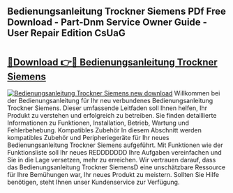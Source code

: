 ## Bedienungsanleitung Trockner Siemens PDf Free Download - Part-Dnm Service Owner Guide - User Repair Edition CsUaG

# <h2><a href="http://df4bfw.blite.top/?on=Bedienungsanleitung+Trockner+Siemens">🔗Download 👉🔴 Bedienungsanleitung Trockner Siemens</a></h2>

[![Bedienungsanleitung Trockner Siemens new download](https://i.imgur.com/lujVjoI.png)](http://df4bfw.blite.top/?on=Bedienungsanleitung+Trockner+Siemens)
Willkommen bei der Bedienungsanleitung für Ihr neu verbundenes Bedienungsanleitung Trockner Siemens. Dieser umfassende Leitfaden soll Ihnen helfen, Ihr Produkt zu verstehen und erfolgreich zu betreiben. Sie finden detaillierte Informationen zu Funktionen, Installation, Betrieb, Wartung und Fehlerbehebung. Kompatibles Zubehör In diesem Abschnitt werden kompatibles Zubehör und Peripheriegeräte für Ihr neues Bedienungsanleitung Trockner Siemens aufgeführt. Mit Funktionen wie der Funktionsliste soll Ihr neues REDDDDDDD Ihre Aufgaben vereinfachen und Sie in die Lage versetzen, mehr zu erreichen. Wir vertrauen darauf, dass das Bedienungsanleitung Trockner SiemensD eine unschätzbare Ressource für Ihre Bemühungen war, Ihr neues Produkt zu meistern. Sollten Sie Hilfe benötigen, steht Ihnen unser Kundenservice zur Verfügung.
